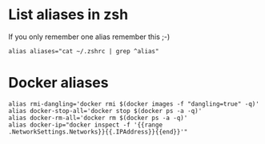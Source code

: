 # List aliases in zsh
If you only remember one alias remember this ;-)
```
alias aliases="cat ~/.zshrc | grep ^alias"
```

# Docker aliases
```
alias rmi-dangling='docker rmi $(docker images -f "dangling=true" -q)'
alias docker-stop-all='docker stop $(docker ps -a -q)'
alias docker-rm-all='docker rm $(docker ps -a -q)'
alias docker-ip="docker inspect -f '{{range .NetworkSettings.Networks}}{{.IPAddress}}{{end}}'"
```
